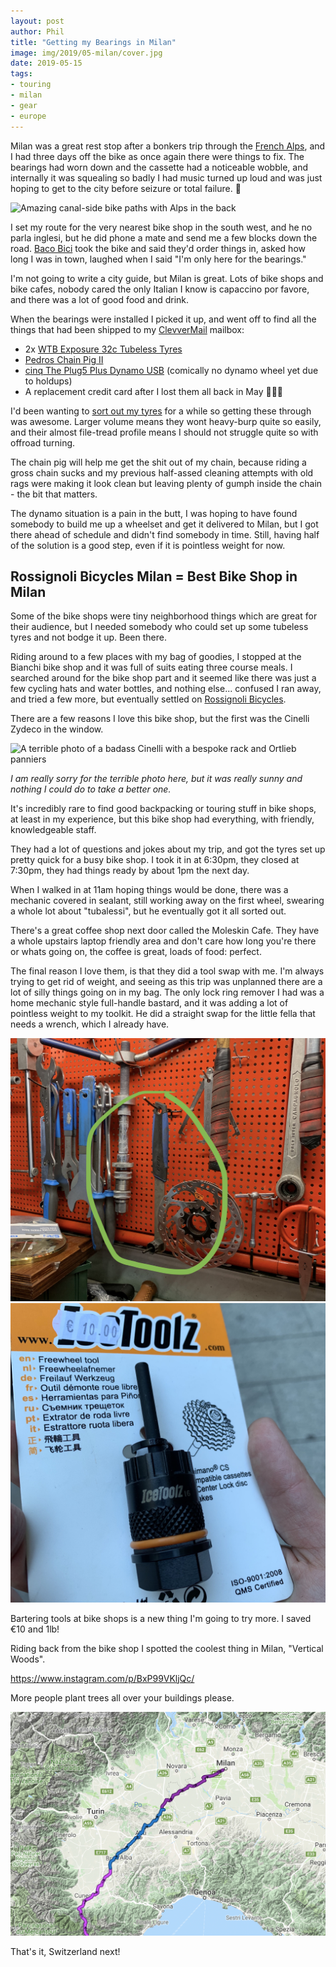 ```yaml
---
layout: post
author: Phil
title: "Getting my Bearings in Milan"
image: img/2019/05-milan/cover.jpg
date: 2019-05-15
tags:
- touring
- milan
- gear
- europe
---
```


Milan was a great rest stop after a bonkers trip through the [French
Alps](/euro-trip-colle-di-tende/), and I had three days off the bike as once
again there were things to fix. The bearings had worn down and the cassette had
a noticeable wobble, and internally it was squealing so badly I had music turned
up loud and was just hoping to get to the city before seizure or total failure.
🤣

![Amazing canal-side bike paths with Alps in the back](img/2019/05-milan/canal.jpg)

I set my route for the very nearest bike shop in the south west, and he no parla
inglesi, but he did phone a mate and send me a few blocks down the road. [Baco
Bici](http://www.bacobici.it/) took the bike and said they'd order things in, asked
how long I was in town, laughed when I said "I'm only here for the bearings."

I'm not going to write a city guide, but Milan is great. Lots of bike shops and
bike cafes, nobody cared the only Italian I know is capaccino por favore, and there
was a lot of good food and drink.

When the bearings were installed I picked it up, and went off to find all the things that
had been shipped to my [ClevverMail](https://clevver.io/)
mailbox:

- 2x [WTB Exposure 32c Tubeless Tyres](https://www.wiggle.co.uk/wtb-exposure-tcs-road-tyre-tan-sidewall/)
- [Pedros Chain Pig II](https://pedros.com/products/clean-and-lube/clean-andlube-tools-and-kits/chain-pig-ii/)
- [cinq The Plug5 Plus Dynamo USB](https://www.bike-components.de/en/cinq5/The-Plug5-Plus-Dynamo-USB-Stromversorgung-p65300/) (comically no dynamo wheel yet due to holdups)
- A replacement credit card after I lost them all back in May 🤦🏻‍♂️

I'd been wanting to [sort out my tyres](/touring-tubeless/) for a while so
getting these through was awesome. Larger volume means they wont heavy-burp quite so easily,
and their almost file-tread profile means I should not struggle quite so with offroad turning.

The chain pig will help me get the shit out of my chain, because riding a gross
chain sucks and my previous half-assed cleaning attempts with old rags were
making it look clean but leaving plenty of gumph inside the chain - the bit that
matters.

The dynamo situation is a pain in the butt, I was hoping to have found somebody to build me
up a wheelset and get it delivered to Milan, but I got there ahead of schedule and didn't
find somebody in time. Still, having half of the solution is a good step, even if it is pointless
weight for now.

## Rossignoli Bicycles Milan = Best Bike Shop in Milan

Some of the bike shops were tiny neighborhood things which are great for their audience, but I needed
somebody who could set up some tubeless tyres and not bodge it up. Been there.

Riding around to a few places with my bag of goodies, I stopped at the Bianchi bike shop and it was full of suits eating three course meals. I searched around for the bike shop part and it seemed like there was just a few cycling hats and water bottles, and nothing else... confused I ran away, and tried a few more, but eventually settled on [Rossignoli Bicycles](http://rossignoli.it).

There are a few reasons I love this bike shop, but the first was the Cinelli Zydeco in the window.

![A terrible photo of a badass Cinelli with a bespoke rack and Ortlieb panniers](img/2019/05-milan/cinelli.jpg)

_I am really sorry for the terrible photo here, but it was really sunny and nothing I could do to take a better one._

It's incredibly rare to find good backpacking or touring stuff in bike shops, at
least in my experience, but this bike shop had everything, with friendly,
knowledgeable staff.

They had a lot of questions and jokes about my trip, and got the tyres set up
pretty quick for a busy bike shop. I took it in at 6:30pm, they closed at
7:30pm, they had things ready by about 1pm the next day.

When I walked in at 11am hoping things would be done, there was a mechanic
covered in sealant, still working away on the first wheel, swearing a whole lot
about "tubalessi", but he eventually got it all sorted out.

There's a great coffee shop next door called the Moleskin Cafe. They have a
whole upstairs laptop friendly area and don't care how long you're there or
whats going on, the coffee is great, loads of food: perfect.

The final reason I love them, is that they did a tool swap with me. I'm always
trying to get rid of weight, and seeing as this trip was unplanned there are a
lot of silly things going on in my bag. The only lock ring remover I had was a
home mechanic style full-handle bastard, and it was adding a lot of pointless
weight to my toolkit. He did a straight swap for the little fella that needs a
wrench, which I already have.

![Big ass heavy tool hanging on pegboard](img/2019/05-milan/swap.jpg)
![Little light tool in my hand](img/2019/05-milan/little.jpg)

Bartering tools at bike shops is a new thing I'm going to try more. I saved €10 and 1lb!

Riding back from the bike shop I spotted the coolest thing in Milan, "Vertical Woods".

https://www.instagram.com/p/BxP99VKljQc/

More people plant trees all over your buildings please.

![](img/2019/05-milan/map.png)

That's it, Switzerland next!